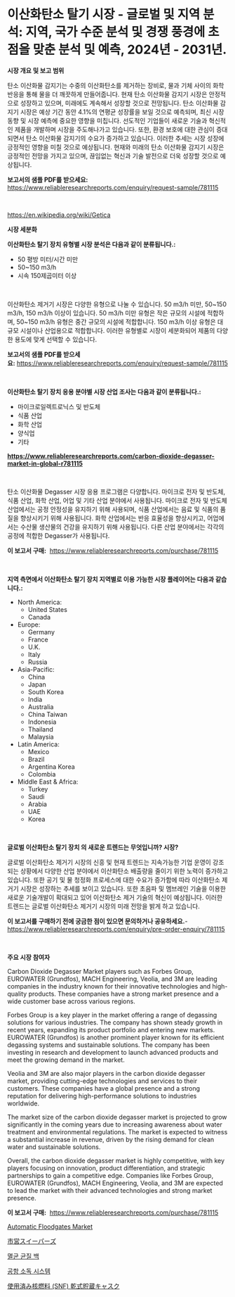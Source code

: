 <p><h1>이산화탄소 탈기 시장 - 글로벌 및 지역 분석: 지역, 국가 수준 분석 및 경쟁 풍경에 초점을 맞춘 분석 및 예측, 2024년 - 2031년.</h1></p><p><strong>시장 개요 및 보고 범위</strong></p>
<p><p>탄소 이산화물 감지기는 수중의 이산화탄소를 제거하는 장비로, 물과 기체 사이의 화학 반응을 통해 물을 더 깨끗하게 만들어줍니다. 현재 탄소 이산화물 감지기 시장은 안정적으로 성장하고 있으며, 미래에도 계속해서 성장할 것으로 전망됩니다. 탄소 이산화물 감지기 시장은 예상 기간 동안 4.1%의 연평균 성장률을 보일 것으로 예측되며, 최신 시장 동향 및 시장 예측에 중요한 영향을 미칩니다. 선도적인 기업들이 새로운 기술과 혁신적인 제품을 개발하며 시장을 주도해나가고 있습니다. 또한, 환경 보호에 대한 관심이 증대되면서 탄소 이산화물 감지기의 수요가 증가하고 있습니다. 이러한 추세는 시장 성장에 긍정적인 영향을 미칠 것으로 예상됩니다. 현재와 미래의 탄소 이산화물 감지기 시장은 긍정적인 전망을 가지고 있으며, 끊임없는 혁신과 기술 발전으로 더욱 성장할 것으로 예상됩니다.</p></p>
<p><strong>보고서의 샘플 PDF를 받으세요:</strong> <a href="https://www.reliableresearchreports.com/enquiry/request-sample/781115">https://www.reliableresearchreports.com/enquiry/request-sample/781115</a></p>
<p>&nbsp;</p>
<p><a href="https://en.wikipedia.org/wiki/Getica">https://en.wikipedia.org/wiki/Getica</a></p>
<p><strong>시장 세분화</strong></p>
<p><strong>이산화탄소 탈기 장치 유형별 시장 분석은 다음과 같이 분류됩니다.:</strong></p>
<p><ul><li>50 평방 미터/시간 미만</li><li>50~150 m3/h</li><li>시속 150제곱미터 이상</li></ul></p>
<p>&nbsp;</p>
<p><p>이산화탄소 제거기 시장은 다양한 유형으로 나눌 수 있습니다. 50 m3/h 미만, 50~150 m3/h, 150 m3/h 이상이 있습니다. 50 m3/h 미만 유형은 작은 규모의 시설에 적합하며, 50~150 m3/h 유형은 중간 규모의 시설에 적합합니다. 150 m3/h 이상 유형은 대규모 시설이나 산업용으로 적합합니다. 이러한 유형별로 시장이 세분화되어 제품의 다양한 용도에 맞게 선택할 수 있습니다.</p></p>
<p><strong>보고서의 샘플 PDF를 받으세요:</strong>&nbsp;<a href="https://www.reliableresearchreports.com/enquiry/request-sample/781115">https://www.reliableresearchreports.com/enquiry/request-sample/781115</a></p>
<p>&nbsp;</p>
<p><strong> 이산화탄소 탈기 장치 응용 분야별 시장 산업 조사는 다음과 같이 분류됩니다.:</strong></p>
<p><ul><li>마이크로일렉트로닉스 및 반도체</li><li>식품 산업</li><li>화학 산업</li><li>양식업</li><li>기타</li></ul></p>
<p><strong><a href="https://www.reliableresearchreports.com/carbon-dioxide-degasser-market-in-global-r781115">https://www.reliableresearchreports.com/carbon-dioxide-degasser-market-in-global-r781115</a></strong></p>
<p>&nbsp;</p>
<p><p>탄소 이산화물 Degasser 시장 응용 프로그램은 다양합니다. 마이크로 전자 및 반도체, 식품 산업, 화학 산업, 어업 및 기타 산업 분야에서 사용됩니다. 마이크로 전자 및 반도체 산업에서는 공정 안정성을 유지하기 위해 사용되며, 식품 산업에서는 음료 및 식품의 품질을 향상시키기 위해 사용됩니다. 화학 산업에서는 반응 효율성을 향상시키고, 어업에서는 수산물 생산물의 건강을 유지하기 위해 사용됩니다. 다른 산업 분야에서는 각각의 공정에 적합한 Degasser가 사용됩니다.</p></p>
<p><strong>이 보고서 구매:</strong>&nbsp; <a href="https://www.reliableresearchreports.com/purchase/781115">https://www.reliableresearchreports.com/purchase/781115</a></p>
<p>&nbsp;</p>
<p><strong>지역 측면에서 이산화탄소 탈기 장치 지역별로 이용 가능한 시장 플레이어는 다음과 같습니다.:</strong></p>
<p><ul>
    <li>
        North America:
        <ul>
            <li>United States</li>
            <li>Canada</li>
        </ul>
    </li>
    <li>
        Europe:
        <ul>
            <li>Germany</li>
            <li>France</li>
            <li>U.K.</li>
            <li>Italy</li>
            <li>Russia</li>
        </ul>
    </li>
    <li>
        Asia-Pacific:
        <ul>
            <li>China</li>
            <li>Japan</li>
            <li>South Korea</li>
            <li>India</li>
            <li>Australia</li>
            <li>China Taiwan</li>
            <li>Indonesia</li>
            <li>Thailand</li>
            <li>Malaysia</li>
        </ul>
    </li>
    <li>
        Latin America:
        <ul>
            <li>Mexico</li>
            <li>Brazil</li>
            <li>Argentina Korea</li>
            <li>Colombia</li>
        </ul>
    </li>
    <li>
        Middle East & Africa:
        <ul>
            <li>Turkey</li>
            <li>Saudi</li>
            <li>Arabia</li>
            <li>UAE</li>
            <li>Korea</li>
        </ul>
    </li>
    </ul></p>
<p>&nbsp;</p>
<p><strong>글로벌 이산화탄소 탈기 장치 의 새로운 트렌드는 무엇입니까? 시장?</strong></p>
<p><p>글로벌 이산화탄소 제거기 시장의 신흥 및 현재 트렌드는 지속가능한 기업 운영이 강조되는 상황에서 다양한 산업 분야에서 이산화탄소 배출량을 줄이기 위한 노력이 증가하고 있습니다. 또한 공기 및 물 청정화 프로세스에 대한 수요가 증가함에 따라 이산화탄소 제거기 시장은 성장하는 추세를 보이고 있습니다. 또한 초음파 및 멤브레인 기술을 이용한 새로운 기술개발이 확대되고 있어 이산화탄소 제거 기술의 혁신이 예상됩니다. 이러한 트렌드는 글로벌 이산화탄소 제거기 시장의 미래 전망을 밝게 하고 있습니다.</p></p>
<p><strong>이 보고서를 구매하기 전에 궁금한 점이 있으면 문의하거나 공유하세요.</strong>- <a href="https://www.reliableresearchreports.com/enquiry/pre-order-enquiry/781115">https://www.reliableresearchreports.com/enquiry/pre-order-enquiry/781115</a></p>
<p>&nbsp;</p>
<p><strong>주요 시장 참여자</strong></p>
<p><p>Carbon Dioxide Degasser Market players such as Forbes Group, EUROWATER (Grundfos), MACH Engineering, Veolia, and 3M are leading companies in the industry known for their innovative technologies and high-quality products. These companies have a strong market presence and a wide customer base across various regions.</p><p>Forbes Group is a key player in the market offering a range of degassing solutions for various industries. The company has shown steady growth in recent years, expanding its product portfolio and entering new markets. EUROWATER (Grundfos) is another prominent player known for its efficient degassing systems and sustainable solutions. The company has been investing in research and development to launch advanced products and meet the growing demand in the market.</p><p>Veolia and 3M are also major players in the carbon dioxide degasser market, providing cutting-edge technologies and services to their customers. These companies have a global presence and a strong reputation for delivering high-performance solutions to industries worldwide.</p><p>The market size of the carbon dioxide degasser market is projected to grow significantly in the coming years due to increasing awareness about water treatment and environmental regulations. The market is expected to witness a substantial increase in revenue, driven by the rising demand for clean water and sustainable solutions.</p><p>Overall, the carbon dioxide degasser market is highly competitive, with key players focusing on innovation, product differentiation, and strategic partnerships to gain a competitive edge. Companies like Forbes Group, EUROWATER (Grundfos), MACH Engineering, Veolia, and 3M are expected to lead the market with their advanced technologies and strong market presence.</p></p>
<p><strong>이 보고서 구매:</strong>&nbsp;&nbsp;<a href="https://www.reliableresearchreports.com/purchase/781115">https://www.reliableresearchreports.com/purchase/781115</a></p>
<p><p><a href="https://issuu.com/reportprime-2/docs/automatic-floodgates-market-size-2030.pptx">Automatic Floodgates Market</a></p><p><a href="https://github.com/roulaayoub-saad/Market-Research-Report-List-1/blob/main/9945044149301.md">市営スイーパーズ</a></p><p><a href="https://github.com/Nicolasrown5/Market-Research-Report-List-1/blob/main/5644099159036.md">멸균 균질 백</a></p><p><a href="https://medium.com/@beaublock13/%EA%B3%B5%ED%95%AD-%EC%86%8C%EB%8F%85-%EC%8B%9C%EC%8A%A4%ED%85%9C-%EC%8B%9C%EC%9E%A5-%EC%A1%B0%EC%82%AC-%EB%B3%B4%EA%B3%A0%EC%84%9C%EB%8A%94-2024%EB%85%84%EB%B6%80%ED%84%B0-2031%EB%85%84%EA%B9%8C%EC%A7%80-7-cagr-%EC%98%88%EC%B8%A1%EB%90%9C-%EC%8B%9C%EC%9E%A5-%EA%B7%9C%EB%AA%A8-%EC%A0%90%EC%9C%A0%EC%9C%A8-%EB%B0%8F-%EC%84%B1%EC%9E%A5%EB%A5%A0-%EB%B6%84%EC%84%9D%EC%9D%84-%ED%8F%AC%ED%95%A8%ED%95%98%EA%B3%A0-%EC%9E%88%EC%8A%B5%EB%8B%88%EB%8B%A4-4f6b63254d1c">공항 소독 시스템</a></p><p><a href="https://medium.com/@bonniehoppe1/%E4%BD%BF%E7%94%A8%E6%B8%88%E3%81%BF%E6%A0%B8%E7%87%83%E6%96%99-snf-%E3%81%AE%E3%83%89%E3%83%A9%E3%82%A4%E3%82%B9%E3%83%88%E3%83%AC%E3%83%BC%E3%82%B8%E3%82%AB%E3%82%B9%E3%82%AF%E5%B8%82%E5%A0%B4%E3%82%B7%E3%82%A7%E3%82%A2%E3%81%8A%E3%82%88%E3%81%B3%E5%B8%82%E5%A0%B4%E5%88%86%E6%9E%90-2024%E5%B9%B4%E3%81%8B%E3%82%892031%E5%B9%B4%E3%81%BE%E3%81%A7-%E3%81%AE%E6%88%90%E9%95%B7%E3%83%88%E3%83%AC%E3%83%B3%E3%83%89%E3%81%A8%E4%BA%88%E6%B8%AC-16bccdfe40c0">使用済み核燃料 (SNF) 乾式貯蔵キャスク</a></p></p>
